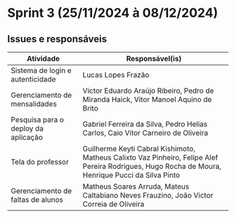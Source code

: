 # Sprint 3 (25/11/2024 à 08/12/2024)

## Issues e responsáveis

| Atividade                             | Responsável(is)                                                                                                                                  |
| ------------------------------------- | ------------------------------------------------------------------------------------------------------------------------------------------------- |
| Sistema de login e autenticidade      | Lucas Lopes Frazão                                                                                                                               |
| Gerenciamento de mensalidades         | Victor Eduardo Araújo Ribeiro, Pedro de Miranda Haick, Vitor Manoel Aquino de Brito                                                              |
| Pesquisa para o deploy da aplicação | Gabriel Ferreira da Silva, Pedro Helias Carlos, Caio Vitor Carneiro de Oliveira                                                                   |
| Tela do professor                     | Guilherme Keyti Cabral Kishimoto, Matheus Calixto Vaz Pinheiro, Felipe Alef Pereira Rodrigues, Hugo Rocha de Moura, Henrique Pucci da Silva Pinto |
| Gerenciamento de faltas de alunos     | Matheus Soares Arruda, Mateus Caltabiano Neves Frauzino, João Victor Correia de Oliveira                                                         |
